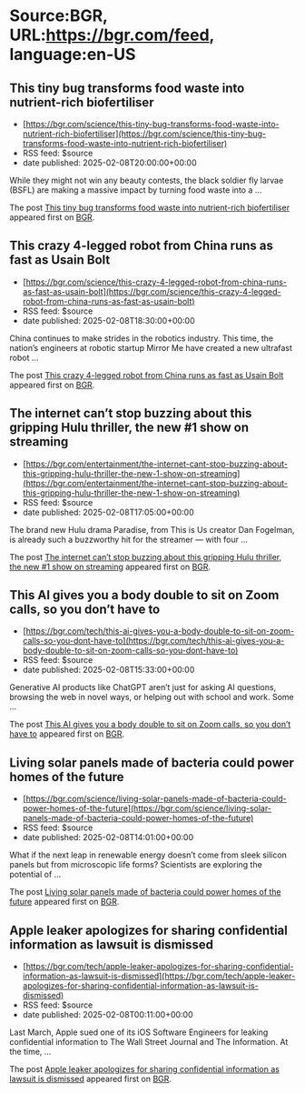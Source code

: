 # Source:BGR, URL:https://bgr.com/feed, language:en-US

## This tiny bug transforms food waste into nutrient-rich biofertiliser
 - [https://bgr.com/science/this-tiny-bug-transforms-food-waste-into-nutrient-rich-biofertiliser](https://bgr.com/science/this-tiny-bug-transforms-food-waste-into-nutrient-rich-biofertiliser)
 - RSS feed: $source
 - date published: 2025-02-08T20:00:00+00:00

<p>While they might not win any beauty contests, the black soldier fly larvae (BSFL) are making a massive impact by turning food waste into a &#8230;</p>
<p>The post <a href="https://bgr.com/science/this-tiny-bug-transforms-food-waste-into-nutrient-rich-biofertiliser/">This tiny bug transforms food waste into nutrient-rich biofertiliser</a> appeared first on <a href="https://bgr.com">BGR</a>.</p>

## This crazy 4-legged robot from China runs as fast as Usain Bolt
 - [https://bgr.com/science/this-crazy-4-legged-robot-from-china-runs-as-fast-as-usain-bolt](https://bgr.com/science/this-crazy-4-legged-robot-from-china-runs-as-fast-as-usain-bolt)
 - RSS feed: $source
 - date published: 2025-02-08T18:30:00+00:00

<p>China continues to make strides in the robotics industry. This time, the nation’s engineers at robotic startup Mirror Me have created a new ultrafast robot &#8230;</p>
<p>The post <a href="https://bgr.com/science/this-crazy-4-legged-robot-from-china-runs-as-fast-as-usain-bolt/">This crazy 4-legged robot from China runs as fast as Usain Bolt</a> appeared first on <a href="https://bgr.com">BGR</a>.</p>

## The internet can’t stop buzzing about this gripping Hulu thriller, the new #1 show on streaming
 - [https://bgr.com/entertainment/the-internet-cant-stop-buzzing-about-this-gripping-hulu-thriller-the-new-1-show-on-streaming](https://bgr.com/entertainment/the-internet-cant-stop-buzzing-about-this-gripping-hulu-thriller-the-new-1-show-on-streaming)
 - RSS feed: $source
 - date published: 2025-02-08T17:05:00+00:00

<p>The brand new Hulu drama Paradise, from This is Us creator Dan Fogelman, is already such a buzzworthy hit for the streamer &#8212; with four &#8230;</p>
<p>The post <a href="https://bgr.com/entertainment/the-internet-cant-stop-buzzing-about-this-gripping-hulu-thriller-the-new-1-show-on-streaming/">The internet can&#8217;t stop buzzing about this gripping Hulu thriller, the new #1 show on streaming</a> appeared first on <a href="https://bgr.com">BGR</a>.</p>

## This AI gives you a body double to sit on Zoom calls, so you don’t have to
 - [https://bgr.com/tech/this-ai-gives-you-a-body-double-to-sit-on-zoom-calls-so-you-dont-have-to](https://bgr.com/tech/this-ai-gives-you-a-body-double-to-sit-on-zoom-calls-so-you-dont-have-to)
 - RSS feed: $source
 - date published: 2025-02-08T15:33:00+00:00

<p>Generative AI products like ChatGPT aren’t just for asking AI questions, browsing the web in novel ways, or helping out with school and work. Some &#8230;</p>
<p>The post <a href="https://bgr.com/tech/this-ai-gives-you-a-body-double-to-sit-on-zoom-calls-so-you-dont-have-to/">This AI gives you a body double to sit on Zoom calls, so you don’t have to</a> appeared first on <a href="https://bgr.com">BGR</a>.</p>

## Living solar panels made of bacteria could power homes of the future
 - [https://bgr.com/science/living-solar-panels-made-of-bacteria-could-power-homes-of-the-future](https://bgr.com/science/living-solar-panels-made-of-bacteria-could-power-homes-of-the-future)
 - RSS feed: $source
 - date published: 2025-02-08T14:01:00+00:00

<p>What if the next leap in renewable energy doesn&#8217;t come from sleek silicon panels but from microscopic life forms? Scientists are exploring the potential of &#8230;</p>
<p>The post <a href="https://bgr.com/science/living-solar-panels-made-of-bacteria-could-power-homes-of-the-future/">Living solar panels made of bacteria could power homes of the future</a> appeared first on <a href="https://bgr.com">BGR</a>.</p>

## Apple leaker apologizes for sharing confidential information as lawsuit is dismissed
 - [https://bgr.com/tech/apple-leaker-apologizes-for-sharing-confidential-information-as-lawsuit-is-dismissed](https://bgr.com/tech/apple-leaker-apologizes-for-sharing-confidential-information-as-lawsuit-is-dismissed)
 - RSS feed: $source
 - date published: 2025-02-08T00:11:00+00:00

<p>Last March, Apple sued one of its iOS Software Engineers for leaking confidential information to The Wall Street Journal and The Information. At the time, &#8230;</p>
<p>The post <a href="https://bgr.com/tech/apple-leaker-apologizes-for-sharing-confidential-information-as-lawsuit-is-dismissed/">Apple leaker apologizes for sharing confidential information as lawsuit is dismissed</a> appeared first on <a href="https://bgr.com">BGR</a>.</p>

